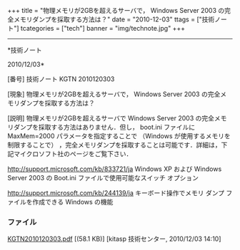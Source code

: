 ﻿+++
title = "物理メモリが2GBを超えるサーバで， Windows Server 2003 の完全メモリダンプを採取する方法は？"
date = "2010-12-03"
ttags = ["技術ノート"]
tcategories = ["tech"]
banner = "img/technote.jpg"
+++

-----------------------------------------------------------------------------------------------------------------------------

*技術ノート

2010/12/03*


[番号]
技術ノート KGTN 2010120303

[現象]
物理メモリが2GBを超えるサーバで， Windows Server 2003
の完全メモリダンプを採取する方法は？

[説明]
物理メモリが2GBを超えるサーバで Windows Server 2003
の完全メモリダンプを採取する方法はありません．但し， boot.ini
ファイルにMaxMem=2000 パラメータを指定することで （Windows
が使用するメモリを制限することで）
，完全メモリダンプを採取することは可能です．詳細は，下記マイクロソフト社のページをご覧下さい．

<http://support.microsoft.com/kb/833721/ja>
Windows XP および Windows Server 2003 の Boot.ini
ファイルで使用可能なスイッチ オプション

<http://support.microsoft.com/kb/244139/ja>
キーボード操作でメモリ ダンプ ファイルを作成できる Windows の機能


### ファイル

 
 


[KGTN2010120303.pdf](http://techreport.kitasp.net/attachments/download/416/KGTN2010120303.pdf)
 [(58.1 KB)] [kitasp 技術センター, 2010/12/03
14:10]


 


 

